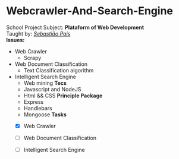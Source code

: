 # Webcrawler-And-Search-Engine
School Project
Subject: **Plataform of Web Development** <br>
Taught by: [_Sebastião Pais_](https:github.com/sebastiaopais.github.io)<br>
**Issues:**
- Web Crawler
  - Scrapy
- Web Document Classification
  - Text Classification algorithm
- Intelligent Search Engine
  - Web mining
**Tecs**
  - Javascript and NodeJS
  - Html && CSS
**Principle Package**
  - Express
  - Handlebars
  - Mongoose
**Tasks**
  - [x] Web Crawler
  - [ ] Web Document Classification
  - [ ] Intelligent Search Engine
 
  

